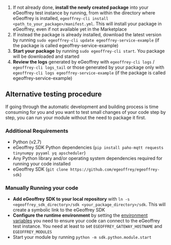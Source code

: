 
1. If not already done, **install the newly created package** into your eGeoffrey test instance by running, from within the directory where eGeoffrey is installed, `egeoffrey-cli install <path_to_your_package>/manifest.yml`. This will install your package in eGeoffrey, even if not available yet in the Marketplace
1. If instead the package is already installed, download the latest version by running `sudo egeoffrey-cli update egeoffrey-service-example` (if the package is called egeoffrey-service-example)
1. **Start your package** by running `sudo egeoffrey-cli start`. You package will be downloaded and started
1. **Review the logs** generated by eGeoffrey with `egeoffrey-cli logs` / `egeoffrey-cli logs_tail` or those generated by your package only with `egeoffrey-cli logs egeoffrey-service-example` (if the package is called egeoffrey-service-example)

## Alternative testing procedure

If going through the automatic development and building process is time consuming for you and you want to test small changes of your code step by step, you can run your module without the need to package it first.

### Additional Requirements

* Python (v2.7)
* eGeoffrey SDK Python dependencies (`pip install paho-mqtt requests tinynumpy pyyaml yq apscheduler`)
* Any Python library and/or operating system dependencies required for running your code installed
* eGeoffrey SDK (`git clone https://github.com/egeoffrey/egeoffrey-sdk`)

### Manually Running your code

* **Add eGeoffrey SDK to your local repository** with `ln -s <egeoffrey_sdk_directory>/sdk <your_package_directory>/sdk`. This will create a symbolic link to the eGeoffrey SDK
* **Configure the runtime environment** by setting the [environment variables](/sdk/configuration/) you need to ensure your code can connect to the eGeoffrey test instance. You need at least to set `EGEOFFREY_GATEWAY_HOSTNAME` and `EGEOFFREY_MODULES`
* Start your module by running `python -m sdk.python.module.start`